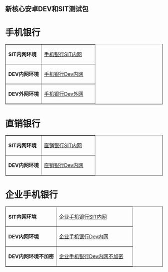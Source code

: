 ## 新核心安卓DEV和SIT测试包
# 手机银行
<table border="1">
  <tr>
    <td width="40%">
      <p><b>SIT内网环境</b></p>
    </td>
    <td width="60">
      <a href="https://www.pgyer.com/0447198543fb2b53c334b069f3cec6e8">手机银行SIT内网</a>
    </td>
  </tr>
  <tr>
    <td width="40%">
      <p><b>DEV内网环境</b></p>
    </td>
    <td width="60">
      <a href="https://www.pgyer.com/99c07e8570103ab686e43444e2e3d27a">手机银行Dev内网</a>
    </td>
  </tr>
  <tr>
    <td width="40%">
      <p><b>DEV外网环境</b></p>
    </td>
    <td width="60">
      <a href="https://www.pgyer.com/1be1d7abc336e261b5cacb8cfb3f668a">手机银行Dev外网</a>
    </td>
  </tr>
</table>

# 直销银行
<table border="1">
  <tr>
    <td width="40%">
      <p><b>SIT内网环境</b></p>
    </td>
    <td width="60">
      <a href="https://www.pgyer.com/OWiu">直销银行SIT内网</a>
    </td>
  </tr>
  <tr>
    <td width="40%">
      <p><b>DEV内网环境</b></p>
    </td>
    <td width="60">
      <a href="https://www.pgyer.com/af6b79caa75fa267ef7a76579e5d6b28">直销银行Dev内网</a>
    </td>
  </tr>
</table>

# 企业手机银行
<table border="1">
  <tr>
    <td width="40%">
      <p><b>SIT内网环境</b></p>
    </td>
    <td width="60">
      <a href="https://www.pgyer.com/8c5571998f73f1d43029d2d8c8812c5d">企业手机银行SIT内网</a>
    </td>
  </tr>
  <tr>
    <td width="40%">
      <p><b>DEV内网环境</b></p>
    </td>
    <td width="60">
      <a href="https://www.pgyer.com/8c5571998f73f1d43029d2d8c8812c5d">企业手机银行Dev内网</a>
    </td>
  </tr>
    <tr>
    <td width="40%">
      <p><b>DEV内网环境不加密</b></p>
    </td>
    <td width="60">
      <a href="https://www.pgyer.com/fcd26a0be846d2ab46a7966d82a49d9b">企业手机银行Dev内网不加密</a>
    </td>
  </tr>
</table>
